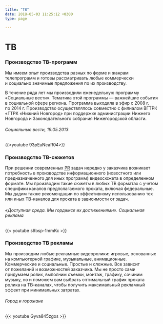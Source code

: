 ```yaml
---
title: "ТВ"
date: 2018-05-03 11:25:12 +0300
type: page

---
```

# ТВ

### Производство <nobr>ТВ-программ</nobr>

Мы имеем опыт производства разных по форме и жанрам телепрограмм и готовы рассматривать любые коммерчески и социально значимые предложения по их производству.

В течение ряда лет мы производили еженедельную программу «Социальные вести». Тематика этой программы — важнейшие события в социальной сфере региона. Программа выходила в эфир с 2008 г. по 2014 г. Производство осуществлялось совместно с филиалом ВГТРК «ГТРК «Нижний Новгород» при поддержке администрации Нижнего Новгорода и Законодательного собрания Нижегородской области.

###### Социальные вести, 19.05.2013
{{<youtube 93pEuNcaR04>}}

### Производство <nobr>ТВ-сюжетов</nobr>

При решении современных <acronym title="Public Relations" lang="en">PR</acronym> задач нередко у заказчика возникает потребность в производстве информационного (новостного или предназначенного для иных программ) видеосюжета в определенном формате. Мы производим такие сюжеты в любых ТВ форматах с учетом специфики каналов предполагаемого проката, включая федеральные. Мы дадим также рекомендации по эффективному использованию тех или иных <nobr>ТВ-каналов</nobr> для проката в зависимости от задач.

###### «Доступная среда. Мы гордимся их достижениями». Социальная реклама

{{< youtube s9bsp-1mmKc >}}

### Производство ТВ рекламы

Мы производим любые рекламные видеоролики: игровые, основанные на компьютерной графике, музыкальные, анимационные. Коммерческие и социальные. Простые и сложные. Все зависит от пожеланий и возможностей заказчика. Мы не просто сами придумаем ролик, выполним съемки, монтаж, графику, сочиним музыку, но и поможем вам выбрать оптимальный график проката ролика на <nobr>ТВ-каналах</nobr>, чтобы получить максимальный рекламный эффект при минимальных затратах.

###### Город и горожане

{{< youtube Gyva845zgos >}}